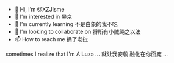 - 👋 Hi, I’m @XZJIsme
- 👀 I’m interested in 昊京
- 🌱 I’m currently learning 不是白象的我不吃
- 💞️ I’m looking to collaborate on 将所有小贼绳之以法
- 📫 How to reach me 捅了老挝

<!---
XZJIsme/XZJIsme is a ✨ special ✨ repository because its `README.md` (this file) appears on your GitHub profile.
You can click the Preview link to take a look at your changes.
--->

sometimes I realize that I'm A Lʊzə ... 就让我安躺 融化在你面庞 ...
